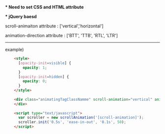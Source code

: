 __* Need to set CSS and HTML attribute__

__* jQuery baesd__

scroll-animaiton attribute : ['vertical','horizontal']

animation-direction attribute : ['BTT', 'TTB', 'RTL', 'LTR']

---
example)

```html
    <style>
      [opacity-init=visible] {
        opacity: 1;
      }
      [opacity-init=hidden] {
        opacity: 0;
      }
    </style>
    
    <div class="animatingTagClassNamme" scroll-animation="vertical" animation-direction="BTT" opacity-init="hidden">
    </div>
    
    <script type="text/javascript">
      var scroller = new scrollAnimation('[scroll-animation]');
      scroller.init('0.5s', 'ease-in-out', '0.1s', 50);
    </script>
```
    
